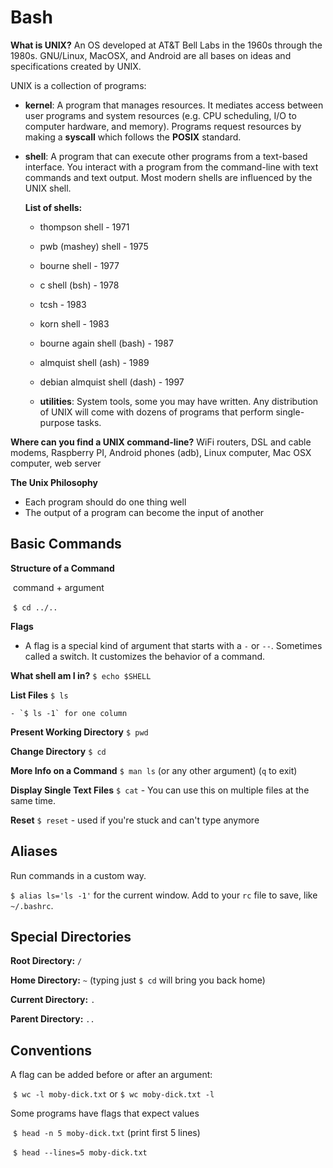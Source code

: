 # Bash

**What is UNIX?** An OS developed at AT&T Bell Labs in the 1960s through the 1980s. GNU/Linux, MacOSX, and Android are all bases on ideas and specifications created by UNIX.

UNIX is a collection of programs:

 - **kernel**: A program that manages resources. It mediates access between user programs and system resources (e.g. CPU scheduling, I/O to computer hardware, and memory). Programs request resources by making a **syscall** which follows the **POSIX** standard.

 - **shell**: A program that can execute other programs from a text-based interface. You interact with a program from the command-line with text commands and text output. Most modern shells are influenced by the UNIX shell.

   **List of shells:**

   - thompson shell - 1971
   - pwb (mashey) shell - 1975
   - bourne shell - 1977
   - c shell (bsh) - 1978
   - tcsh - 1983
   - korn shell - 1983
   - bourne again shell (bash) - 1987
   - almquist shell (ash) - 1989
   - debian almquist shell (dash) - 1997

	- **utilities**: System tools, some you may have written. Any distribution of UNIX will come with dozens of programs that perform single-purpose tasks.



**Where can you find a UNIX command-line?** WiFi routers, DSL and cable modems, Raspberry PI, Android phones (adb), Linux computer, Mac OSX computer, web server



**The Unix Philosophy**

- Each program should do one thing well
- The output of a program can become the input of another



## Basic Commands

**Structure of a Command**

​	command + argument 

​	`$ cd ../..`

**Flags**

- A flag is a special kind of argument that starts with a `-` or `--`. Sometimes called a switch. It customizes the behavior of a command.



**What shell am I in?**  `$ echo $SHELL`

**List Files** `$ ls` 

	- `$ ls -1` for one column

**Present Working Directory** `$ pwd`

**Change Directory** `$ cd`

**More Info on a Command** `$ man ls` (or any other argument) (`q` to exit)

**Display Single Text Files** `$ cat` - You can use this on multiple files at the same time.

**Reset** `$ reset` - used if you're stuck and can't type anymore



## Aliases

Run commands in a custom way.

`$ alias ls='ls -1'` for the current window. Add to your `rc` file to save, like `~/.bashrc`. 



## Special Directories

**Root Directory:** `/`

**Home Directory:** `~` (typing just `$ cd` will bring you back home)

**Current Directory:** `.`

**Parent Directory:** `..`



## Conventions

A flag can be added before or after an argument: 

​	`$ wc -l moby-dick.txt` or `$ wc moby-dick.txt -l`

Some programs have flags that expect values

​	`$ head -n 5 moby-dick.txt` (print first 5 lines)

​	`$ head --lines=5 moby-dick.txt`